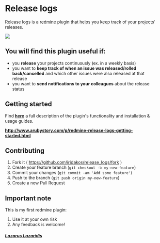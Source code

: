 # Release logs

Release logs is a [redmine](http://redmine.org) plugin that helps you keep track of your projects' releases.

![](http://1.bp.blogspot.com/-ikiVvX7rKsc/VRsMUJFKeSI/AAAAAAAABVI/_UgqvFmrxu8/s1600/release-log-form.png)

## You will find this plugin useful if:

* you **release** your projects continuously (ex. in a weekly basis)
* you want to **keep track of when an issue was released/rolled back/cancelled** and which other issues were also released at that release
* you want to **send notifications to your colleagues** about the release status
 
## Getting started

Find [**here**](http://www.arubystory.com/p/redmine-release-logs-getting-started.html) a full description of the plugin's functionality and installation & usage guides.

**http://www.arubystory.com/p/redmine-release-logs-getting-started.html**

## Contributing

1. Fork it ( https://github.com/iridakos/release_logs/fork )
2. Create your feature branch (`git checkout -b my-new-feature`)
3. Commit your changes (`git commit -am 'Add some feature'`)
4. Push to the branch (`git push origin my-new-feature`)
5. Create a new Pull Request

## Important note
This is my first redmine plugin:
1. Use it at your own risk
2. Any feedback is welcome!

##### [**Lazarus Lazaridis**](http://twitter.com/arubystory)
